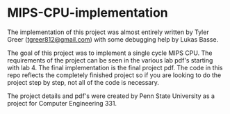 # MIPS-CPU-implementation

The implementation of this project was almost entirely written by Tyler Greer (tgreer812@gmail.com) with some debugging help by Lukas Basse.

The goal of this project was to implement a single cycle MIPS CPU. The requirements of the project can be seen in the various lab pdf's starting with lab 4. The final implementation is the final project pdf. The code in this repo reflects the completely finished project so if you are looking to do the project step by step, not all of the code is necessary. 

The project details and pdf's were created by Penn State University as a project for Computer Engineering 331.

